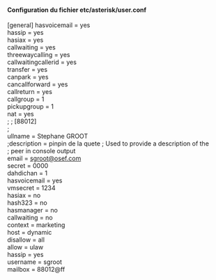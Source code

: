 #### Configuration du fichier etc/asterisk/user.conf

[general]
hasvoicemail = yes  
hassip = yes  
hasiax = yes  
callwaiting = yes  
threewaycalling = yes  
callwaitingcallerid = yes  
transfer = yes  
canpark = yes  
cancallforward = yes  
callreturn = yes  
callgroup = 1  
pickupgroup = 1  
nat = yes  
; 
; 
[88012]  
;  
ullname = Stephane GROOT  
;description = pinpin de la quete         ; Used to provide a description of the  
                                          ; peer in console output  
email = sgroot@osef.com  
secret = 0000  
dahdichan = 1  
hasvoicemail = yes  
vmsecret = 1234  
hasiax = no  
hash323 = no  
hasmanager = no  
callwaiting = no  
context = marketing  
host = dynamic  
disallow = all  
allow = ulaw  
hassip = yes  
username = sgroot  
mailbox = 88012@ff  
